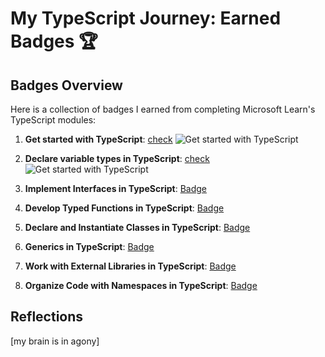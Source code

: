 # My TypeScript Journey: Earned Badges 🏆

## Badges Overview

Here is a collection of badges I earned from completing Microsoft Learn's TypeScript modules:

1. **Get started with TypeScript**: [check](https://learn.microsoft.com/api/achievements/share/en-us/dziauco-4651/J6PE777T?sharingId=F225B19194CBB851) <img src="https://learn.microsoft.com/en-us/training/achievements/typescript/typescript-get-started.svg" alt="Get started with TypeScript">

2. **Declare variable types in TypeScript**: [check](https://learn.microsoft.com/api/achievements/share/en-us/dziauco-4651/9N56KJNU?sharingId=F225B19194CBB851) <img src="https://learn.microsoft.com/ru-ru/training/achievements/typescript/typescript-declare-variable-types.svg" alt="Get started with TypeScript">

3. **Implement Interfaces in TypeScript**: [Badge](badge-link)

4. **Develop Typed Functions in TypeScript**: [Badge](badge-link)

5. **Declare and Instantiate Classes in TypeScript**: [Badge](badge-link)

6. **Generics in TypeScript**: [Badge](badge-link)

7. **Work with External Libraries in TypeScript**: [Badge](badge-link)

8. **Organize Code with Namespaces in TypeScript**: [Badge](badge-link)

## Reflections

[my brain is in agony]